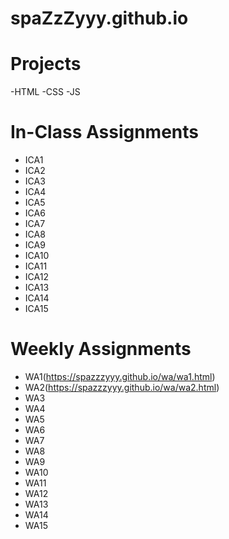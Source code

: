 # spaZzZyyy.github.io

# Projects
-HTML
-CSS
-JS

# In-Class Assignments

- ICA1
- ICA2
- ICA3
- ICA4
- ICA5
- ICA6
- ICA7
- ICA8
- ICA9
- ICA10
- ICA11
- ICA12
- ICA13
- ICA14
- ICA15

# Weekly Assignments

- WA1(https://spazzzyyy.github.io/wa/wa1.html)
- WA2(https://spazzzyyy.github.io/wa/wa2.html)
- WA3
- WA4
- WA5
- WA6
- WA7
- WA8
- WA9
- WA10
- WA11
- WA12
- WA13
- WA14
- WA15